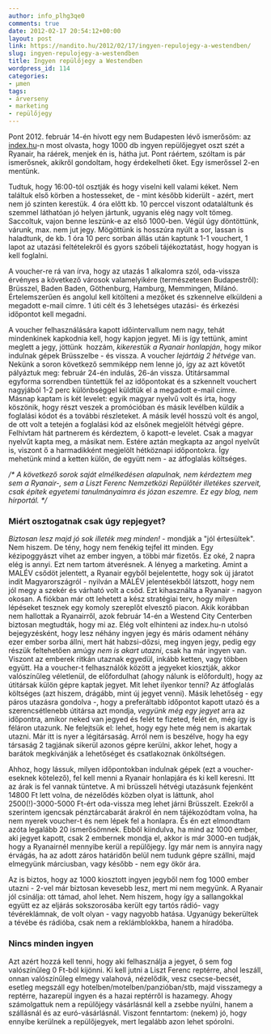 ```yaml
---
author: info_plhg3qe0
comments: true
date: 2012-02-17 20:54:12+00:00
layout: post
link: https://nandito.hu/2012/02/17/ingyen-repulojegy-a-westendben/
slug: ingyen-repulojegy-a-westendben
title: Ingyen repülőjegy a Westendben
wordpress_id: 114
categories:
- μmen
tags:
- árverseny
- marketing
- repülőjegy
---
```


Pont 2012. február 14-én hívott egy nem Budapesten lévő ismerősöm: az [index.hu](http://index.hu/gazdasag/magyar/2012/02/14/feljelenti_a_wizz_air-t_a_ryanair/?rnd=320)-n most olvasta, hogy 1000 db ingyen repülőjegyet oszt szét a Ryanair, ha ráérek, menjek én is, hátha jut. Pont ráértem, szóltam is pár ismerősnek, akikről gondoltam, hogy érdekelheti őket. Egy ismerőssel 2-en mentünk.

Tudtuk, hogy 16:00-tól osztják és hogy viselni kell valami kéket. Nem találtuk első körben a hostesseket, de - mint később kiderült - azért, mert nem jó szinten kerestük. 4 óra előtt kb. 10 perccel viszont odataláltunk és szemmel láthatóan jó helyen jártunk, ugyanis elég nagy volt tömeg. Saccoltuk, vajon benne leszünk-e az első 1000-ben. Végül úgy döntöttünk, várunk, max. nem jut jegy. Mögöttünk is hosszúra nyúlt a sor, lassan is haladtunk, de kb. 1 óra 10 perc sorban állás után kaptunk 1-1 vouchert, 1 lapot az utazási feltételekről és gyors szóbeli tájékoztatást, hogy hogyan is kell foglalni.

A voucher-re rá van írva, hogy az utazás 1 alkalomra szól, oda-vissza érvényes a következő városok valamelyikére (természetesen Budapestről): Brüsszel, Baden Baden, Göthenburg, Hamburg, Memmingen, Milánó. Értelemszerűen és angolul kell kitölteni a mezőket és szkennelve elküldeni a megadott e-mail címre. 1 úti célt és 3 lehetséges utazási- és érkezési időpontot kell megadni.

A voucher felhasználására kapott időintervallum nem nagy, tehát mindenkinek kapkodnia kell, hogy kapjon jegyet. Mi is így tettünk, amint meglett a jegy, jöttünk  hozzám, _kikerestük a Ryanair honlapján_, hogy mikor indulnak gépek Brüsszelbe - és vissza. A voucher _lejártáig 2 hétvége_ van. Nekünk a soron következő semmiképp nem lenne jó, így az azt követőt pályáztuk meg: február 24-én indulás, 26-án vissza. Útitársammal egyforma sorrendben tüntettük fel az időpontokat és a szkennelt vouchert nagyjából 1-2 perc különbséggel küldtük el a megadott e-mail címre. Másnap kaptam is két levelet: egyik magyar nyelvű volt és írta, hogy köszönik, hogy részt veszek a promócióban és másik levélben küldik a foglalási kódot és a további részleteket. A másik levél hosszú volt és angol, de ott volt a tetején a foglalási kód az elsőnek megjelölt hétvégi gépre. Felhívtam hát partnerem és kérdeztem, ő kapott-e levelet. Csak a magyar nyelvűt kapta meg, a másikat nem. Estére aztán megkapta az angol nyelvűt is, viszont ő a harmadikként megjelölt hétköznapi időpontokra. Így mehetünk mind a ketten külön, de együtt nem - az átfoglalás költséges.

_/* A következő sorok saját elmélkedésen alapulnak, nem kérdeztem meg sem a Ryanair-, sem a Liszt Ferenc Nemzetközi Repülőtér illetékes szerveit, csak építek egyetemi tanulmányaimra és józan eszemre. Ez egy blog, nem hírportál. */_

### Miért osztogatnak csak úgy repjegyet?

_Biztosan lesz majd jó sok illeték meg minden!_ - mondják a "jól értesültek". Nem hiszem. De tény, hogy nem fenékig tejfel itt minden. Egy kézipoggyászt vihet az ember ingyen, a többi már fizetős. Ez oké, 2 napra elég is annyi. Ezt nem tartom átverésnek. A lényeg a marketing. Amint a MALÉV csődöt jelentett, a Ryanair egyből bejelentette, hogy sok új járatot indít Magyarországról - nyilván a MALÉV jelentésekből látszott, hogy nem jól megy a szekér és várható volt a csőd. Ezt kihasználta a Ryanair - nagyon okosan. A fiókban már ott lehetett a kész stratégiai terv, hogy milyen lépéseket tesznek egy komoly szereplőt elvesztő piacon. Akik korábban nem hallottak a Ryanairről, azok február 14-én a Westend City Centerben biztosan megtudták, hogy mi az. Elég volt elhinteni az index.hu-n utolsó bejegyzésként, hogy lesz néhány ingyen jegy és máris odament néhány ezer ember sorba állni, mert hát habzsi-dőzsi, meg ingyen jegy, pedig egy részük feltehetően amúgy _nem is akart utazni_, csak ha már ingyen van. Viszont az emberek ritkán utaznak egyedül, inkább ketten, vagy többen együtt. Ha a voucher-t felhasználók között a jegyeket kiosztják, akkor valószínűleg véletlenül, de előfordulhat (ahogy nálunk is előfordult), hogy az útitársak külön gépre kaptak jegyet. Mit lehet ilyenkor tenni? Az átfoglalás költséges (azt hiszem, drágább, mint új jegyet venni). Másik lehetőség - egy páros utazásra gondolva -, hogy a preferáltabb időpontot kapott utazó és a szerencsétlenebb útitársa azt mondja, _vegyünk még egy jegyet_ arra az időpontra, amikor neked van jegyed és felét te fizeted, felét én, még így is féláron utazunk. Ne felejtsük el: lehet, hogy egy hete még nem is akartak utazni. Már itt is nyer a légitársaság. Arról nem is beszélve, hogy ha egy társaság 2 tagjának sikerül azonos gépre kerülni, akkor lehet, hogy a barátok megkívánják a lehetőséget és csatlakoznak önköltségen.

Ahhoz, hogy lássuk, milyen időpontokban indulnak gépek (ezt a voucher-eseknek kötelező), fel kell menni a Ryanair honlapjára és ki kell keresni. Itt az árak is fel vannak tüntetve. A mi brüsszeli hétvégi utazásunk fejenként 14800 Ft lett volna, de nézelődés közben olyat is láttunk, ahol 2500(!)-3000-5000 Ft-ért oda-vissza meg lehet járni Brüsszelt. Ezekről a szerintem igencsak pénztárcabarát árakról én nem tájékozódtam volna, ha nem nyerek voucher-t és nem lépek fel a honlapra. És én ezt elmondtam azóta legalább 20 ismerősömnek. Ebből kiindulva, ha mind az 1000 ember, aki jegyet kapott, csak 2 embernek mondja el, akkor is már 3000-en tudják, hogy a Ryanairnél mennyibe kerül a repülőjegy. Így már nem is annyira nagy érvágás, ha az adott záros határidőn belül nem tudunk gépre szállni, majd elmegyünk márciusban, vagy később - nem egy ökör ára.

Az is biztos, hogy az 1000 kiosztott ingyen jegyből nem fog 1000 ember utazni - 2-vel már biztosan kevesebb lesz, mert mi nem megyünk. A Ryanair jól csinálja: ott támad, ahol lehet. Nem hiszem, hogy így a sallangokkal együtt ez az eljárás sokszorosába került egy tartós rádió- vagy tévéreklámnak, de volt olyan - vagy nagyobb hatása. Ugyanúgy bekerültek a tévébe és rádióba, csak nem a reklámblokkba, hanem a híradóba.

### Nincs minden ingyen

Azt azért hozzá kell tenni, hogy aki felhasználja a jegyet, ő sem fog valószínűleg 0 Ft-ból kijönni. Ki kell jutni a Liszt Ferenc reptérre, ahol leszáll, onnan valószínűleg elmegy valahová, nézelődik, vesz csecse-becsét, esetleg megszáll egy hotelben/motelben/panzióban/stb, majd visszamegy a reptérre, hazarepül ingyen és a hazai reptérről is hazamegy. Ahogy számolgattuk nem a repülőjegy vásárlásnál kell a zsebbe nyúlni, hanem a szállásnál és az euró-vásárlásnál. Viszont fenntartom: (nekem) jó, hogy ennyibe kerülnek a repülőjegyek, mert legalább azon lehet spórolni.
